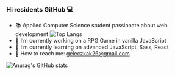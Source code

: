 ### Hi residents GitHub 💻

- 📚 Applied Computer Science student passionate about web development ![Top Langs](https://github-readme-stats.vercel.app/api/top-langs/?username=KetrinZireael&theme=react)
- 🔭 I’m currently working on a RPG Game in vanilla JavaScript
- 🌱 I’m currently learning on advanced JavaScript, Sass, React
- 📧 How to reach me: geleczkak26@gmail.com

![Anurag's GitHub stats](https://github-readme-stats.vercel.app/api?username=KetrinZireael&theme=react&show_icons=true)
